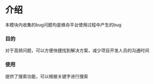 # 介绍
本模块内收集的bug问题均是蜂舟平台使用过程中产生的bug

### 目的
对于高频问题，可以方便快捷找到解决方案，减少项目开发人员的沟通时间

### 使用
提供了搜索功能，可以根据关键字进行搜索